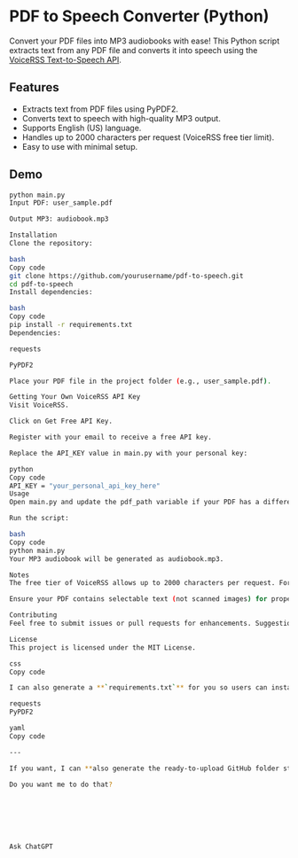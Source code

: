 # PDF to Speech Converter (Python)

Convert your PDF files into MP3 audiobooks with ease! This Python script extracts text from any PDF file and converts it into speech using the [VoiceRSS Text-to-Speech API](https://www.voicerss.org/).

## Features
- Extracts text from PDF files using PyPDF2.
- Converts text to speech with high-quality MP3 output.
- Supports English (US) language.
- Handles up to 2000 characters per request (VoiceRSS free tier limit).
- Easy to use with minimal setup.

## Demo
```bash
python main.py
Input PDF: user_sample.pdf

Output MP3: audiobook.mp3

Installation
Clone the repository:

bash
Copy code
git clone https://github.com/yourusername/pdf-to-speech.git
cd pdf-to-speech
Install dependencies:

bash
Copy code
pip install -r requirements.txt
Dependencies:

requests

PyPDF2

Place your PDF file in the project folder (e.g., user_sample.pdf).

Getting Your Own VoiceRSS API Key
Visit VoiceRSS.

Click on Get Free API Key.

Register with your email to receive a free API key.

Replace the API_KEY value in main.py with your personal key:

python
Copy code
API_KEY = "your_personal_api_key_here"
Usage
Open main.py and update the pdf_path variable if your PDF has a different name.

Run the script:

bash
Copy code
python main.py
Your MP3 audiobook will be generated as audiobook.mp3.

Notes
The free tier of VoiceRSS allows up to 2000 characters per request. For longer PDFs, only the first 2000 characters will be converted.

Ensure your PDF contains selectable text (not scanned images) for proper extraction.

Contributing
Feel free to submit issues or pull requests for enhancements. Suggestions for adding support for longer PDFs or multiple pages are welcome!

License
This project is licensed under the MIT License.

css
Copy code

I can also generate a **`requirements.txt`** for you so users can install dependencies with a single command:  

requests
PyPDF2

yaml
Copy code

---

If you want, I can **also generate the ready-to-upload GitHub folder structure** including `main.py`, `README.md`, and `requirements.txt` so you can push it immediately.  

Do you want me to do that?







Ask ChatGPT
